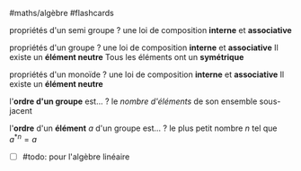 #maths/algèbre #flashcards 

propriétés d'un semi groupe
?
une loi de composition **interne**
et **associative**
<!--SR:!2022-10-07,28,172-->

propriétés d'un groupe
?
une loi de composition **interne**
et **associative**
Il existe un **élément neutre**
Tous les éléments ont un **symétrique**
<!--SR:!2023-05-31,254,310-->

propriétés d'un monoïde
?
une loi de composition **interne**
et **associative**
Il existe un **élément neutre**
<!--SR:!2022-12-09,81,212-->

l'**ordre d'un groupe** est...
?
le _nombre d'éléments_ de son ensemble sous-jacent 
<!--SR:!2022-10-25,99,292-->

l'**ordre** d'un **élément** $a$ d'un groupe est...
?
le plus petit nombre $n$ tel que $a^{*n}=a$
<!--SR:!2022-12-17,133,292-->

- [ ] #todo: pour l'algèbre linéaire